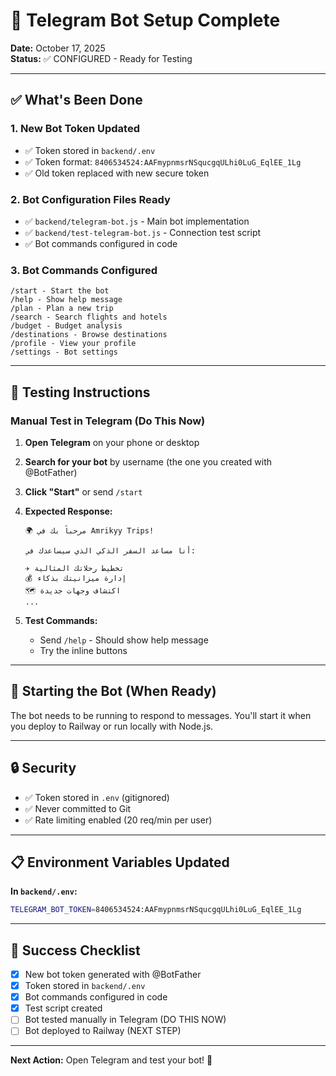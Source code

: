 # 🤖 Telegram Bot Setup Complete

**Date:** October 17, 2025  
**Status:** ✅ CONFIGURED - Ready for Testing

---

## ✅ What's Been Done

### 1. **New Bot Token Updated**
- ✅ Token stored in `backend/.env`
- ✅ Token format: `8406534524:AAFmypnmsrNSqucgqULhi0LuG_EqlEE_1Lg`
- ✅ Old token replaced with new secure token

### 2. **Bot Configuration Files Ready**
- ✅ `backend/telegram-bot.js` - Main bot implementation
- ✅ `backend/test-telegram-bot.js` - Connection test script
- ✅ Bot commands configured in code

### 3. **Bot Commands Configured**
```
/start - Start the bot
/help - Show help message
/plan - Plan a new trip
/search - Search flights and hotels
/budget - Budget analysis
/destinations - Browse destinations
/profile - View your profile
/settings - Bot settings
```

---

## 🧪 Testing Instructions

### **Manual Test in Telegram (Do This Now)**

1. **Open Telegram** on your phone or desktop
2. **Search for your bot** by username (the one you created with @BotFather)
3. **Click "Start"** or send `/start`
4. **Expected Response:**
   ```
   🌍 مرحباً بك في Amrikyy Trips!
   
   أنا مساعد السفر الذكي الذي سيساعدك في:
   
   ✈️ تخطيط رحلاتك المثالية
   💰 إدارة ميزانيتك بذكاء
   🗺️ اكتشاف وجهات جديدة
   ...
   ```

5. **Test Commands:**
   - Send `/help` - Should show help message
   - Try the inline buttons

---

## 🚀 Starting the Bot (When Ready)

The bot needs to be running to respond to messages. You'll start it when you deploy to Railway or run locally with Node.js.

---

## 🔒 Security

- ✅ Token stored in `.env` (gitignored)
- ✅ Never committed to Git
- ✅ Rate limiting enabled (20 req/min per user)

---

## 📋 Environment Variables Updated

**In `backend/.env`:**
```bash
TELEGRAM_BOT_TOKEN=8406534524:AAFmypnmsrNSqucgqULhi0LuG_EqlEE_1Lg
```

---

## 🎉 Success Checklist

- [x] New bot token generated with @BotFather
- [x] Token stored in `backend/.env`
- [x] Bot commands configured in code
- [x] Test script created
- [ ] Bot tested manually in Telegram (DO THIS NOW)
- [ ] Bot deployed to Railway (NEXT STEP)

---

**Next Action:** Open Telegram and test your bot! 🚀
